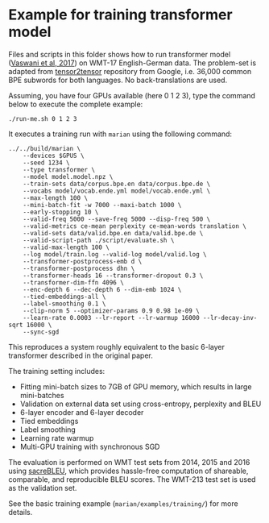 # Example for training transformer model

Files and scripts in this folder shows how to run transformer model ([Vaswani
et al, 2017](https://arxiv.org/abs/1706.03762)) on WMT-17 English-German data.
The problem-set is adapted from
[tensor2tensor](https://github.com/tensorflow/tensor2tensor) repository from
Google, i.e. 36,000 common BPE subwords for both languages.
No back-translations are used.


Assuming, you have four GPUs available (here 0 1 2 3), type the command below
to execute the complete example:

```
./run-me.sh 0 1 2 3
```

It executes a training run with `marian` using the following command:

```
../../build/marian \
    --devices $GPUS \
    --seed 1234 \
    --type transformer \
    --model model.model.npz \
    --train-sets data/corpus.bpe.en data/corpus.bpe.de \
    --vocabs model/vocab.ende.yml model/vocab.ende.yml \
    --max-length 100 \
    --mini-batch-fit -w 7000 --maxi-batch 1000 \
    --early-stopping 10 \
    --valid-freq 5000 --save-freq 5000 --disp-freq 500 \
    --valid-metrics ce-mean perplexity ce-mean-words translation \
    --valid-sets data/valid.bpe.en data/valid.bpe.de \
    --valid-script-path ./script/evaluate.sh \
    --valid-max-length 100 \
    --log model/train.log --valid-log model/valid.log \
    --transformer-postprocess-emb d \
    --transformer-postprocess dhn \
    --transformer-heads 16 --transformer-dropout 0.3 \
    --transformer-dim-ffn 4096 \
    --enc-depth 6 --dec-depth 6 --dim-emb 1024 \
    --tied-embeddings-all \
    --label-smoothing 0.1 \
    --clip-norm 5 --optimizer-params 0.9 0.98 1e-09 \
    --learn-rate 0.0003 --lr-report --lr-warmup 16000 --lr-decay-inv-sqrt 16000 \
    --sync-sgd
```

This reproduces a system roughly equivalent to the basic 6-layer transformer
described in the original paper.

The training setting includes:
* Fitting mini-batch sizes to 7GB of GPU memory, which results in large mini-batches
* Validation on external data set using cross-entropy, perplexity and BLEU
* 6-layer encoder and 6-layer decoder
* Tied embeddings
* Label smoothing
* Learning rate warmup
* Multi-GPU training with synchronous SGD


The evaluation is performed on WMT test sets from 2014, 2015 and 2016 using
[sacreBLEU](https://github.com/mjpost/sacreBLEU), which provides hassle-free
computation of shareable, comparable, and reproducible BLEU scores.  The
WMT-213 test set is used as the validation set.

See the basic training example (`marian/examples/training/`) for more details.
